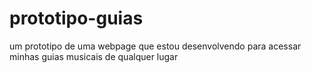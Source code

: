 # prototipo-guias
um prototipo de uma webpage que estou desenvolvendo para acessar minhas guias musicais de qualquer lugar
